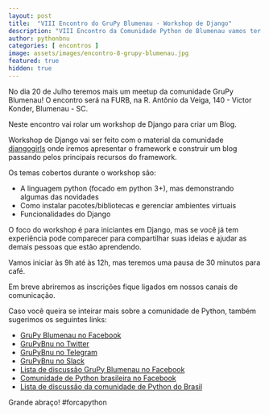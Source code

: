 ```yaml
---
layout: post
title:  "VIII Encontro do GruPy Blumenau - Workshop de Django"
description: "VIII Encontro da Comunidade Python de Blumenau vamos ter um workshop no framework web Django"
author: pythonbnu
categories: [ encontros ]
image: assets/images/encontro-8-grupy-blumenau.jpg
featured: true
hidden: true
---
```


No dia 20 de Julho teremos mais um meetup da comunidade GruPy Blumenau! O encontro será na FURB, na R. Antônio da Veiga, 140 - Victor Konder, Blumenau - SC.

Neste encontro vai rolar um workshop de Django para criar um Blog.

Workshop de Django vai ser feito com o material da comunidade [djangogirls](https://tutorial.djangogirls.org/pt/) onde iremos apresentar o framework e construir um blog passando pelos principais recursos do framework.

Os temas cobertos durante o workshop são:

- A linguagem python (focado em python 3+), mas demonstrando algumas das novidades
- Como instalar pacotes/bibliotecas e gerenciar ambientes virtuais
- Funcionalidades do Django

O foco do workshop é para iniciantes em Django, mas se você já tem experiência pode comparecer para compartilhar suas ideias e ajudar as demais pessoas que estão aprendendo.

Vamos iniciar às 9h até às 12h, mas teremos uma pausa de 30 minutos para café.

Em breve abriremos as inscrições fique ligados em nossos canais de comunicação.

Caso você queira se inteirar mais sobre a comunidade de Python, também sugerimos os seguintes links:

<ul>
    <li><a href="https://www.facebook.com/pythonbnu/">GruPy Blumenau no Facebook</a></li>
    <li><a href="https://twitter.com/pythonbnu">GruPyBnu no Twitter</a></li>
    <li><a href="https://telegram.me/GruPyBnu">GruPyBnu no Telegram</a></li>
    <li><a href="https://hackerspaceblumenau.slack.com/messages/C6U70HXK4">GruPyBnu no Slack</a></li>
    <li><a href="https://www.facebook.com/groups/185266825299444/">Lista de discussão GruPy Blumenau no Facebook</a></li>
    <li><a href="https://www.facebook.com/groups/python.brasil/">Comunidade de Python brasileira no Facebook</a></li>
    <li><a href="https://groups.google.com/forum/#!forum/python-brasil">Lista de discussão da comunidade de Python do Brasil</a></li>
</ul>

Grande abraço!
#forcapython